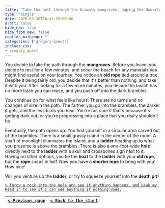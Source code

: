 ```yaml
---
title: "Take the path through the brambly mangroves, hoping the Undertaker was right about the town being to the west."
type: "single"
date: 2020-03-30T18:43:59+00:00
draft: false
hide_nav: true
hide_from_new: false
caption_mainpage: ""
categories: ["gregory-quest"]
include_css:
- gregory_quest
---
```


You decide to take the path through the **mangroves**. Before you leave, you decide to rest for a few minutes, and scour the beach for any materials you might find useful on your journey. You notice an **old rope** tied around a tree. Despite it being fairly old, you decide that it's better than nothing, and take it with you. After looking for a few more minutes, you decide the beach has no more trash you can reuse, and you push off into the dark brambles.

You continue on for what feels like hours. There are no turns and no changes of size in the path. The farther you go into the brambles, the darker it gets, and the less birds you hear. You're not sure if that's because it's getting dark out, or you're progressing into a place that you really shouldn't be.

Eventually, the path opens up. You find yourself in a circular area carved out of the brambles. There is a small grassy island in the center of the room. A shaft of moonlight illuminates the island, and a **ladder** heading up to what you presume is above the brambles. There is also a one-foot-wide **hole** directly next to the **ladder** with a skull and crossbones sign next to it. Having no other options, you tie the **boat** to the **ladder** with your **old rope**, but the **rope** snaps in half. Now you have a **shorter rope** to bring with you! How nice!

Will you venture up the **ladder**, or try to squeeze yourself into the **death pit**?

[``> Throw a rock into the hole and see if anything happens, and peak my head in to see if I can see anything if nothing does.``](../55)

|[``< Previous page``](../53)|[``< Back to the start``](../)|
|---|---|